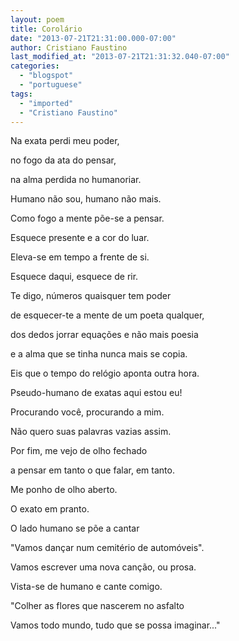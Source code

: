 ```yaml
---
layout: poem
title: Corolário
date: "2013-07-21T21:31:00.000-07:00"
author: Cristiano Faustino
last_modified_at: "2013-07-21T21:31:32.040-07:00"
categories:
  - "blogspot"
  - "portuguese"
tags:
  - "imported"
  - "Cristiano Faustino"
---
```


Na exata perdi meu poder,

no fogo da ata do pensar,

na alma perdida no humanoriar.

Humano não sou, humano não mais.

Como fogo a mente põe-se a pensar.

Esquece presente e a cor do luar.

Eleva-se em tempo a frente de si.

Esquece daqui, esquece de rir.

Te digo, números quaisquer tem poder

de esquecer-te a mente de um poeta qualquer,

dos dedos jorrar equações e não mais poesia

e a alma que se tinha nunca mais se copia.

Eis que o tempo do relógio aponta outra hora.

Pseudo-humano de exatas aqui estou eu!

Procurando você, procurando a mim.

Não quero suas palavras vazias assim.

Por fim, me vejo de olho fechado

a pensar em tanto o que falar, em tanto.

Me ponho de olho aberto.

O exato em pranto.

O lado humano se põe a cantar

"Vamos dançar num cemitério de automóveis".

Vamos escrever uma nova canção, ou prosa.

Vista-se de humano e cante comigo.

"Colher as flores que nascerem no asfalto

Vamos todo mundo, tudo que se possa imaginar..."